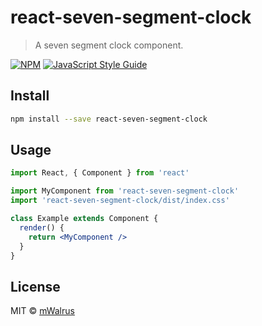 # react-seven-segment-clock

> A seven segment clock component.

[![NPM](https://img.shields.io/npm/v/react-seven-segment-clock.svg)](https://www.npmjs.com/package/react-seven-segment-clock) [![JavaScript Style Guide](https://img.shields.io/badge/code_style-standard-brightgreen.svg)](https://standardjs.com)

## Install

```bash
npm install --save react-seven-segment-clock
```

## Usage

```jsx
import React, { Component } from 'react'

import MyComponent from 'react-seven-segment-clock'
import 'react-seven-segment-clock/dist/index.css'

class Example extends Component {
  render() {
    return <MyComponent />
  }
}
```

## License

MIT © [mWalrus](https://github.com/mWalrus)
